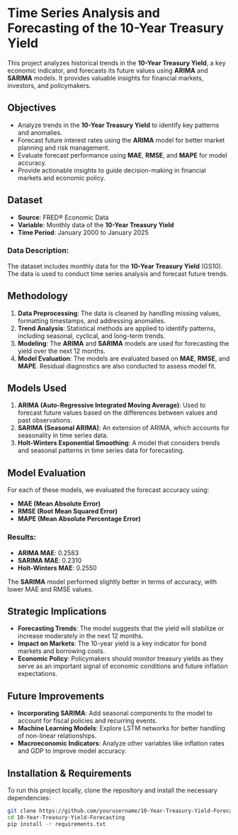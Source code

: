 # Time Series Analysis and Forecasting of the 10-Year Treasury Yield

This project analyzes historical trends in the **10-Year Treasury Yield**, a key economic indicator, and forecasts its future values using **ARIMA** and **SARIMA** models. It provides valuable insights for financial markets, investors, and policymakers.

## Objectives

- Analyze trends in the **10-Year Treasury Yield** to identify key patterns and anomalies.
- Forecast future interest rates using the **ARIMA** model for better market planning and risk management.
- Evaluate forecast performance using **MAE**, **RMSE**, and **MAPE** for model accuracy.
- Provide actionable insights to guide decision-making in financial markets and economic policy.

## Dataset

- **Source**: FRED® Economic Data
- **Variable**: Monthly data of the **10-Year Treasury Yield**
- **Time Period**: January 2000 to January 2025

### Data Description:
The dataset includes monthly data for the **10-Year Treasury Yield** (GS10). The data is used to conduct time series analysis and forecast future trends.

## Methodology

1. **Data Preprocessing**: The data is cleaned by handling missing values, formatting timestamps, and addressing anomalies.
2. **Trend Analysis**: Statistical methods are applied to identify patterns, including seasonal, cyclical, and long-term trends.
3. **Modeling**: The **ARIMA** and **SARIMA** models are used for forecasting the yield over the next 12 months.
4. **Model Evaluation**: The models are evaluated based on **MAE**, **RMSE**, and **MAPE**. Residual diagnostics are also conducted to assess model fit.

## Models Used

1. **ARIMA (Auto-Regressive Integrated Moving Average)**: Used to forecast future values based on the differences between values and past observations.
2. **SARIMA (Seasonal ARIMA)**: An extension of ARIMA, which accounts for seasonality in time series data.
3. **Holt-Winters Exponential Smoothing**: A model that considers trends and seasonal patterns in time series data for forecasting.

## Model Evaluation

For each of these models, we evaluated the forecast accuracy using:
- **MAE (Mean Absolute Error)**
- **RMSE (Root Mean Squared Error)**
- **MAPE (Mean Absolute Percentage Error)**

### Results:
- **ARIMA MAE**: 0.2583
- **SARIMA MAE**: 0.2310
- **Holt-Winters MAE**: 0.2550

The **SARIMA** model performed slightly better in terms of accuracy, with lower MAE and RMSE values.

## Strategic Implications

- **Forecasting Trends**: The model suggests that the yield will stabilize or increase moderately in the next 12 months.
- **Impact on Markets**: The 10-year yield is a key indicator for bond markets and borrowing costs.
- **Economic Policy**: Policymakers should monitor treasury yields as they serve as an important signal of economic conditions and future inflation expectations.

## Future Improvements

- **Incorporating SARIMA**: Add seasonal components to the model to account for fiscal policies and recurring events.
- **Machine Learning Models**: Explore LSTM networks for better handling of non-linear relationships.
- **Macroeconomic Indicators**: Analyze other variables like inflation rates and GDP to improve model accuracy.

## Installation & Requirements

To run this project locally, clone the repository and install the necessary dependencies:

```bash
git clone https://github.com/yourusername/10-Year-Treasury-Yield-Forecasting.git
cd 10-Year-Treasury-Yield-Forecasting
pip install -r requirements.txt

